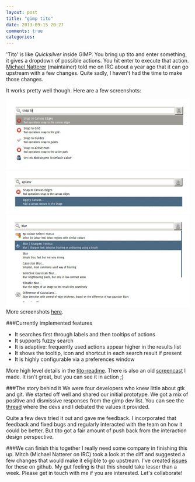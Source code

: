 ```yaml
---
layout: post
title: "gimp tito"
date: 2013-09-15 20:27
comments: true
categories: 
---
```

'Tito' is like *Quicksilver* inside GIMP. You bring up tito and enter something, it gives a dropdown of possible actions. You hit enter to execute that action. [Michael Natterer](https://plus.google.com/116053365635940402074) (maintainer) told me on IRC about a year ago that it can go upstream with a few changes. Quite sadly, I haven't had the time to make those changes.

It works pretty well though. Here are a few screenshots:

![snap](/images/tito-images/snap.jpg)
![apply canvas](/images/tito-images/apcan.jpg)
![blur](/images/tito-images/blur.jpg)
More screenshots [here](https://github.com/ssrihari/gimp-tito/wiki/_preview#v-screenshots).

###Currently implemented features
   - It searches first through labels and then tooltips of actions
   - It supports fuzzy search
   - It is adaptive: frequently used actions appear higher in the results list
   - It shows the tooltip, icon and shortcut in each search result if present
   - It is highly configurable via a preferences window

More high level details in the [tito-readme](https://github.com/ssrihari/gimp-tito/wiki/About-gimp-tito).
There is also an old [screencast](www.youtube.com/watch?v=G0PuH1LFWhA) I made. It isn't great, but you can see it in action ;)

###The story behind it
We were four developers who knew little about gtk and git. We started off well and shared our initial prototype. We got a mix of positive and dismissive responses from the gimp dev list. You can see the [thread](http://www.gimpusers.com/forums/gimp-developer/14142-an-update-on-the-menu-search) where the devs and I debated the values it provided.

Quite a few devs tried it out and gave me feedback. I incorporated that feedback and fixed bugs and regularly interacted with the team on how it could be better. But tito got a fair amount of push back from the interaction design perspective.

###We can finish this together
I really need some company in finishing this up. Mitch (Michael Natterer on IRC) took a look at the diff and suggested a few changes that would make it eligible to go upstream. I've created [issues](https://github.com/ssrihari/gimp-tito/issues) for these on github. My gut feeling is that this should take lesser than a week. Please get in touch with me if you are interested. Let's collaborate!
